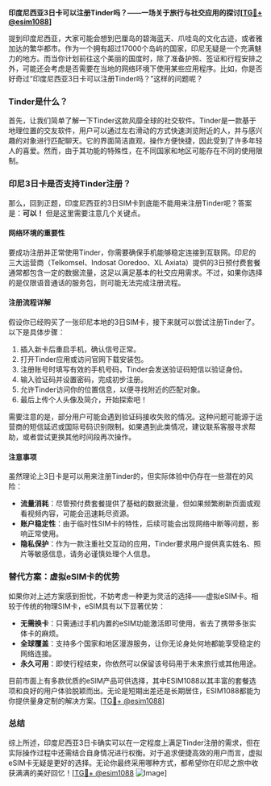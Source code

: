 **印度尼西亚3日卡可以注册Tinder吗？——一场关于旅行与社交应用的探讨[[TG💪+ @esim1088](https://t.me/s/esim1088)]**

提到印度尼西亚，大家可能会想到巴厘岛的碧海蓝天、爪哇岛的文化古迹，或者雅加达的繁华都市。作为一个拥有超过17000个岛屿的国家，印尼无疑是一个充满魅力的地方。而当你计划前往这个美丽的国度时，除了准备护照、签证和行程安排之外，可能还会考虑是否需要在当地的网络环境下使用某些应用程序。比如，你是否好奇过“印度尼西亚3日卡可以注册Tinder吗？”这样的问题呢？

### Tinder是什么？
首先，让我们简单了解一下Tinder这款风靡全球的社交软件。Tinder是一款基于地理位置的交友软件，用户可以通过左右滑动的方式快速浏览附近的人，并与感兴趣的对象进行匹配聊天。它的界面简洁直观，操作方便快捷，因此受到了许多年轻人的喜爱。然而，由于其功能的特殊性，在不同国家和地区可能存在不同的使用限制。

### 印尼3日卡是否支持Tinder注册？
那么，回到正题，印度尼西亚的3日SIM卡到底能不能用来注册Tinder呢？答案是：**可以！** 但是这里需要注意几个关键点。

#### 网络环境的重要性
要成功注册并正常使用Tinder，你需要确保手机能够稳定连接到互联网。印尼的三大运营商（Telkomsel、Indosat Ooredoo、XL Axiata）提供的3日预付费套餐通常都包含一定的数据流量，这足以满足基本的社交应用需求。不过，如果你选择的是仅限语音通话的服务包，则可能无法完成注册流程。

#### 注册流程详解
假设你已经购买了一张印尼本地的3日SIM卡，接下来就可以尝试注册Tinder了。以下是具体步骤：
1. 插入新卡后重启手机，确认信号正常。
2. 打开Tinder应用或访问官网下载安装包。
3. 注册账号时填写有效的手机号码，Tinder会发送验证码短信以验证身份。
4. 输入验证码并设置密码，完成初步注册。
5. 允许Tinder访问你的位置信息，以便寻找附近的匹配对象。
6. 最后上传个人头像及简介，开始探索吧！

需要注意的是，部分用户可能会遇到验证码接收失败的情况。这种问题可能源于运营商的短信延迟或国际号码识别限制。如果遇到此类情况，建议联系客服寻求帮助，或者尝试更换其他时间段再次操作。

#### 注意事项
虽然理论上3日卡是可以用来注册Tinder的，但实际体验中仍存在一些潜在的风险：
- **流量消耗**：尽管预付费套餐提供了基础的数据流量，但如果频繁刷新页面或观看视频内容，可能会迅速耗尽资源。
- **账户稳定性**：由于临时性SIM卡的特性，后续可能会出现网络中断等问题，影响正常使用。
- **隐私保护**：作为一款注重社交互动的应用，Tinder要求用户提供真实姓名、照片等敏感信息，请务必谨慎处理个人信息。

### 替代方案：虚拟eSIM卡的优势
如果你对上述方案感到担忧，不妨考虑一种更为灵活的选择——虚拟eSIM卡。相较于传统的物理SIM卡，eSIM具有以下显著优势：
- **无需换卡**：只需通过手机内置的eSIM功能激活即可使用，省去了携带多张实体卡的麻烦。
- **全球覆盖**：支持多个国家和地区漫游服务，让你无论身处何地都能享受稳定的网络连接。
- **永久可用**：即使行程结束，你依然可以保留该号码用于未来旅行或其他用途。

目前市面上有多款优质的eSIM产品可供选择，其中ESIM1088以其丰富的套餐选项和良好的用户体验脱颖而出。无论是短期出差还是长期居住，ESIM1088都能为你提供量身定制的解决方案。[[TG💪+ @esim1088](https://t.me/s/esim1088)]

### 总结
综上所述，印度尼西亚3日卡确实可以在一定程度上满足Tinder注册的需求，但在实际操作过程中还需结合自身情况进行权衡。对于追求便捷高效的用户而言，虚拟eSIM卡无疑是更好的选择。无论你最终采用哪种方式，都希望你在印尼之旅中收获满满的美好回忆！[[TG💪+ @esim1088](https://t.me/s/esim1088) ![Image](https://i.postimg.cc/4NQfJmqS/Snipaste-2025-05-13-00-14-12.png)]